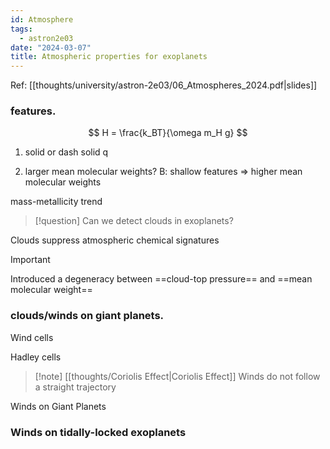 ```yaml
---
id: Atmosphere
tags:
  - astron2e03
date: "2024-03-07"
title: Atmospheric properties for exoplanets
---
```


Ref: [[thoughts/university/astron-2e03/06_Atmospheres_2024.pdf|slides]]


### features.

$$
H = \frac{k_BT}{\omega m_H g}
$$

1. solid or dash
   solid q

2. larger mean molecular weights?
   B: shallow features => higher mean molecular weights

mass-metallicity trend

> [!question]
> Can we detect clouds in exoplanets?

Clouds suppress atmospheric chemical signatures

> [!important]
> Introduced a degeneracy between ==cloud-top pressure== and ==mean molecular weight==

### clouds/winds on giant planets.

Wind cells

Hadley cells

> [!note] [[thoughts/Coriolis Effect|Coriolis Effect]]
> Winds do not follow a straight trajectory

Winds on Giant Planets

### Winds on tidally-locked exoplanets
